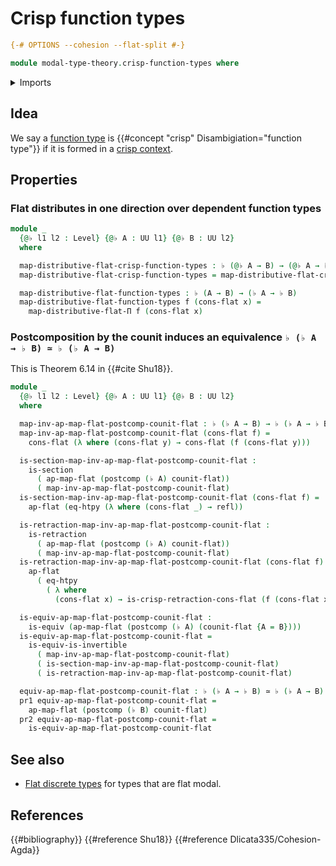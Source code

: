 # Crisp function types

```agda
{-# OPTIONS --cohesion --flat-split #-}

module modal-type-theory.crisp-function-types where
```

<details><summary>Imports</summary>

```agda
open import foundation.action-on-identifications-functions
open import foundation.dependent-pair-types
open import foundation.equivalences
open import foundation.function-extensionality
open import foundation.function-types
open import foundation.homotopies
open import foundation.identity-types
open import foundation.postcomposition-functions
open import foundation.retractions
open import foundation.sections
open import foundation.universe-levels

open import modal-type-theory.action-on-identifications-crisp-functions
open import modal-type-theory.action-on-identifications-flat-modality
open import modal-type-theory.crisp-dependent-function-types
open import modal-type-theory.crisp-identity-types
open import modal-type-theory.flat-modality
open import modal-type-theory.functoriality-flat-modality
```

</details>

## Idea

We say a [function type](foundation-core.function-types.md) is
{{#concept "crisp" Disambigiation="function type"}} if it is formed in a
[crisp context](modal-type-theory.crisp-types.md).

<!-- TODO explain crisp function vs crisply defined function (nonstandard terminology, find better name) -->

## Properties

### Flat distributes in one direction over dependent function types

```agda
module _
  {@♭ l1 l2 : Level} {@♭ A : UU l1} {@♭ B : UU l2}
  where

  map-distributive-flat-crisp-function-types : ♭ (@♭ A → B) → (@♭ A → ♭ B)
  map-distributive-flat-crisp-function-types = map-distributive-flat-crisp-Π

  map-distributive-flat-function-types : ♭ (A → B) → (♭ A → ♭ B)
  map-distributive-flat-function-types f (cons-flat x) =
    map-distributive-flat-Π f (cons-flat x)
```

### Postcomposition by the counit induces an equivalence `♭ (♭ A → ♭ B) ≃ ♭ (♭ A → B)`

This is Theorem 6.14 in {{#cite Shu18}}.

```agda
module _
  {@♭ l1 l2 : Level} {@♭ A : UU l1} {@♭ B : UU l2}
  where

  map-inv-ap-map-flat-postcomp-counit-flat : ♭ (♭ A → B) → ♭ (♭ A → ♭ B)
  map-inv-ap-map-flat-postcomp-counit-flat (cons-flat f) =
    cons-flat (λ where (cons-flat y) → cons-flat (f (cons-flat y)))

  is-section-map-inv-ap-map-flat-postcomp-counit-flat :
    is-section
      ( ap-map-flat (postcomp (♭ A) counit-flat))
      ( map-inv-ap-map-flat-postcomp-counit-flat)
  is-section-map-inv-ap-map-flat-postcomp-counit-flat (cons-flat f) =
    ap-flat (eq-htpy (λ where (cons-flat _) → refl))

  is-retraction-map-inv-ap-map-flat-postcomp-counit-flat :
    is-retraction
      ( ap-map-flat (postcomp (♭ A) counit-flat))
      ( map-inv-ap-map-flat-postcomp-counit-flat)
  is-retraction-map-inv-ap-map-flat-postcomp-counit-flat (cons-flat f) =
    ap-flat
      ( eq-htpy
        ( λ where
          (cons-flat x) → is-crisp-retraction-cons-flat (f (cons-flat x))))

  is-equiv-ap-map-flat-postcomp-counit-flat :
    is-equiv (ap-map-flat (postcomp (♭ A) (counit-flat {A = B})))
  is-equiv-ap-map-flat-postcomp-counit-flat =
    is-equiv-is-invertible
      ( map-inv-ap-map-flat-postcomp-counit-flat)
      ( is-section-map-inv-ap-map-flat-postcomp-counit-flat)
      ( is-retraction-map-inv-ap-map-flat-postcomp-counit-flat)

  equiv-ap-map-flat-postcomp-counit-flat : ♭ (♭ A → ♭ B) ≃ ♭ (♭ A → B)
  pr1 equiv-ap-map-flat-postcomp-counit-flat =
    ap-map-flat (postcomp (♭ B) counit-flat)
  pr2 equiv-ap-map-flat-postcomp-counit-flat =
    is-equiv-ap-map-flat-postcomp-counit-flat
```

## See also

- [Flat discrete types](modal-type-theory.flat-discrete-crisp-types.md) for
  types that are flat modal.

## References

{{#bibliography}} {{#reference Shu18}} {{#reference Dlicata335/Cohesion-Agda}}
